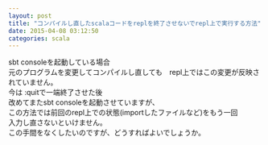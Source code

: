 ```yaml
---
layout: post
title: "コンパイルし直したscalaコードをreplを終了させないでrepl上で実行する方法"
date: 2015-04-08 03:12:50
categories: scala
---
```

<p>sbt consoleを起動している場合<br>
元のプログラムを変更してコンパイルし直しても　repl上ではこの変更が反映されていません。<br>
今は :quitで一端終了させた後<br>
改めてまたsbt consoleを起動させていますが、<br>
この方法では前回のrepl上での状態(importしたファイルなど)をもう一回<br>
入力し直さないといけません。<br>
この手間をなくしたいのですが、どうすればよいでしょうか。</p>
